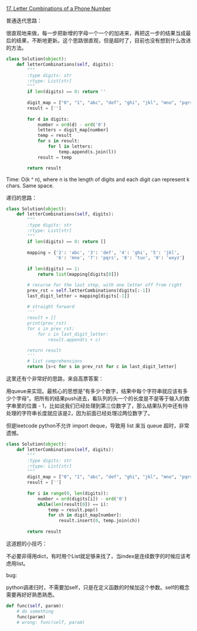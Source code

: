 [17. Letter Combinations of a Phone Number](https://leetcode.com/problems/letter-combinations-of-a-phone-number/)

普通迭代思路：

很直观地来做，每一步把新增的字母一个一个的加进来，再把这一步的结果当成最后的结果，不断地更新。这个思路很直观，但是超时了，目前也没有想到什么改进的方法。

```python
class Solution(object):
    def letterCombinations(self, digits):
        """
        :type digits: str
        :rtype: List[str]
        """
        if len(digits) == 0: return ''
        
        digit_map = ["0", "1", "abc", "def", "ghi", "jkl", "mno", "pqrs", "tuv", "wxyz"]
        result = ['']
        
        for d in digits:
            number = ord(d) - ord('0')
            letters = digit_map[number]
            temp = result
            for s in result:
                for l in letters:
                    temp.append(s.join(l))
            result = temp

        return result
```

Time: O(k ^ n), where n is the length of digits and each digit can represent k chars. Same space.

递归的思路：

```python
class Solution(object):
    def letterCombinations(self, digits):
        """
        :type digits: str
        :rtype: List[str]
        """
        if len(digits) == 0: return []
        
        mapping = {'2': 'abc', '3': 'def', '4': 'ghi', '5': 'jkl', 
                   '6': 'mno', '7': 'pqrs', '8': 'tuv', '9': 'wxyz'}
        
        if len(digits) == 1:
            return list(mapping[digits[0]])

        # recurse for the last step, with one letter off from right
        prev_rst = self.letterCombinations(digits[:-1])
        last_digit_letter = mapping[digits[-1]]
        
        # straight forward
        '''
        result = []
        print(prev_rst)
        for s in prev_rst:
            for c in last_digit_letter:
                result.append(s + c)

        return result
        '''
        # list comprehensions
        return [s+c for s in prev_rst for c in last_digit_letter]
```









这里还有个非常好的思路，来自高票答案：

用queue来实现。最核心的思想是“有多少个数字，结果中每个字符串就应该有多少个字母”。把所有的结果push进去，看队列的头一个的长度是不是等于输入的数字串里的位置 - 1，比如说我们已经处理到第三位数字了，那么结果队列中还有待处理的字符串长度就应该是2，因为前面已经处理过两位数字了。

但是leetcode python不允许 import deque，导致用 list 来当 queue 超时，非常遗憾。

```python
class Solution(object):
    def letterCombinations(self, digits):
        """
        :type digits: str
        :rtype: List[str]
        """
        digit_map = ["0", "1", "abc", "def", "ghi", "jkl", "mno", "pqrs", "tuv", "wxyz"]
        result = ['']
        
        for i in range(0, len(digits)):
            number = ord(digits[i]) - ord('0')
            while(len(result[0]) == i):
                temp = result.pop()
                for ch in digit_map[number]:
                    result.insert(0, temp.join(ch))
        
        return result
```





这道题的小技巧：

不必要非得用dict，有时用个List就足够来找了，当index是连续数字的时候应该考虑用list。

bug:

python调递归时，不需要加self，只是在定义函数的时候加这个参数。self的概念需要再好好熟悉熟悉。

```python
def func(self, param):
    # do something
    func(param)
    # wrong: func(self, param)
```


